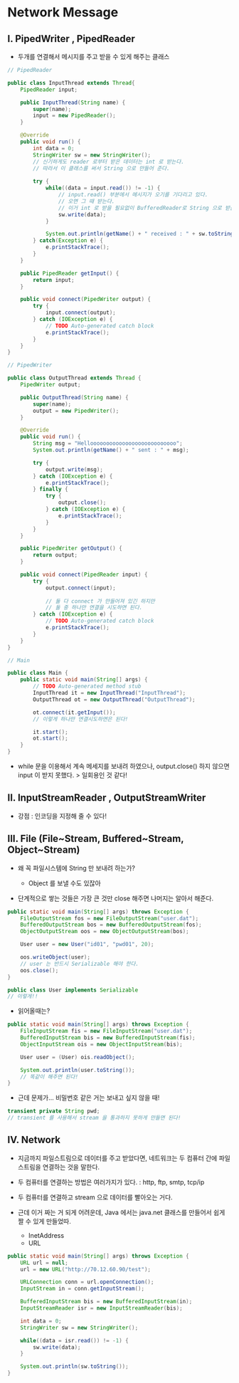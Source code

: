 # Network Message

## I. PipedWriter , PipedReader

- 두개를 연결해서 메시지를 주고 받을 수 있게 해주는 클래스

```java
// PipedReader

public class InputThread extends Thread{
    PipedReader input;

    public InputThread(String name) {
        super(name);
        input = new PipedReader();
    }

    @Override
    public void run() {
        int data = 0;
        StringWriter sw = new StringWriter();
		// 신기하게도 reader 로부터 받은 데이터는 int 로 받는다.
        // 따라서 이 클래스를 써서 String 으로 만들어 준다.
        
        try {
            while((data = input.read()) != -1) {
                // input.read() 부분에서 메시지가 오기를 기다리고 있다.
                // 오면 그 때 받는다.
                // 이거 int 로 받을 필요없이 BufferedReader로 String 으로 받을 수도 있다.
                sw.write(data);
            }

            System.out.println(getName() + " received : " + sw.toString());
        } catch(Exception e) {
            e.printStackTrace();
        }
    }

    public PipedReader getInput() {
        return input;
    }

    public void connect(PipedWriter output) {
        try {
            input.connect(output);
        } catch (IOException e) {
            // TODO Auto-generated catch block
            e.printStackTrace();
        }
    }
}

```

```java
// PipedWriter

public class OutputThread extends Thread {
    PipedWriter output;

    public OutputThread(String name) {
        super(name);
        output = new PipedWriter();
    }

    @Override
    public void run() {
        String msg = "Hellooooooooooooooooooooooooooo";
        System.out.println(getName() + " sent : " + msg);

        try {
            output.write(msg);
        } catch (IOException e) {
            e.printStackTrace();
        } finally {
            try {
                output.close();
            } catch (IOException e) {
                e.printStackTrace();
            }
        }
    }

    public PipedWriter getOutput() {
        return output;
    }

    public void connect(PipedReader input) {
        try {
            output.connect(input);
            
            // 둘 다 connect 가 만들어져 있긴 하지만
            // 둘 중 하나만 연결을 시도하면 된다.
        } catch (IOException e) {
            // TODO Auto-generated catch block
            e.printStackTrace();
        }
    }
}

```

```java
// Main

public class Main {
    public static void main(String[] args) {
        // TODO Auto-generated method stub
        InputThread it = new InputThread("InputThread");
        OutputThread ot = new OutputThread("OutputThread");

        ot.connect(it.getInput());
        // 이렇게 하나만 연결시도하면은 된다!

        it.start();
        ot.start();
    }
}
```

- while 문을 이용해서 계속 메세지를 보내려 하였으나, output.close() 하지 않으면 input 이 받지 못했다. > 일회용인 것 같다!



## II. InputStreamReader , OutputStreamWriter

- 강점 : 인코딩을 지정해 줄 수 있다!



## III. File (File~Stream, Buffered~Stream, Object~Stream)

- 왜 꼭 파일시스템에 String 만 보내려 하는가?
  - Object 를 보낼 수도 있잖아

- 단계적으로 쌓는 것들은 가장 큰 것만 close 해주면 나머지는 알아서 해준다.

```java
public static void main(String[] args) throws Exception {
    FileOutputStream fos = new FileOutputStream("user.dat");
    BufferedOutputStream bos = new BufferedOutputStream(fos);
    ObjectOutputStream oos = new ObjectOutputStream(bos);

    User user = new User("id01", "pwd01", 20);

    oos.writeObject(user);
    // user 는 반드시 Serializable 해야 한다.
    oos.close();
}
```

```java
public class User implements Serializable
// 이렇게!!
```

- 읽어올때는?

```java
public static void main(String[] args) throws Exception {
    FileInputStream fis = new FileInputStream("user.dat");
    BufferedInputStream bis = new BufferedInputStream(fis);
    ObjectInputStream ois = new ObjectInputStream(bis);

    User user = (User) ois.readObject();

    System.out.println(user.toString());
    // 똑같이 해주면 된다!
}
```

- 근데 문제가... 비밀번호 같은 거는 보내고 싶지 않을 때!

```java
transient private String pwd;
// transient 를 사용해서 stream 을 통과하지 못하게 만들면 된다!
```



## IV. Network

- 지금까지 파일스트림으로 데이터를 주고 받았다면, 네트워크는 두 컴퓨터 간에 파일스트림을 연결하는 것을 말한다.
- 두 컴퓨터를 연결하는 방법은 여러가지가 있다. : http, ftp, smtp, tcp/ip

- 두 컴퓨터를 연결하고 stream 으로 데이터를 빨아오는 거다.



- 근데 이거 짜는 거 되게 어려운데, Java 에서는 java.net 클래스를 만들어서 쉽게 짤 수 있게 만들었따.
  - InetAddress
  - URL

```java
public static void main(String[] args) throws Exception {
    URL url = null;
    url = new URL("http://70.12.60.90/test");

    URLConnection conn = url.openConnection();
    InputStream in = conn.getInputStream();

    BufferedInputStream bis = new BufferedInputStream(in);
    InputStreamReader isr = new InputStreamReader(bis);

    int data = 0;
    StringWriter sw = new StringWriter();

    while((data = isr.read()) != -1) {
        sw.write(data);
    }

    System.out.println(sw.toString());
}
```

